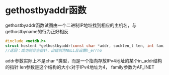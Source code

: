 # gethostbyaddr函数

gethostbyaddr函数试图由一个二进制IP地址找到相应的主机名，与gethostbyname的行为正好相反

```c
#include <netdb.h>
struct hostent *gethostbyaddr(const char *addr, socklen_t len, int family);
//返回：成功则非空指针，出错则为NULL且设置h_errno
```

addr参数实际上不是char *类型，而是一个指向存放IPv4地址的某个in_addr结构的指针
len参数是这个结构的大小:对于IPv4地址为4，
family参数为AF_INET
